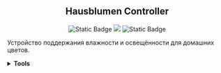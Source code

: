<h2 align="center">Hausblumen Controller</h2>

<div id="badges" align="center">
	<img alt="Static Badge" src="https://img.shields.io/badge/Version%20-0.1alfa%20-violet">
    <img  src="https://img.shields.io/badge/MCU%20-STM32F401CCU6%20-blue">
	<img alt="Static Badge" src="https://img.shields.io/badge/License%20-MIT%20-red">
</div>	

Устройство поддержания влажности и освещённости для домашних цветов.

<details><summary><b>Tools</b></summary>
<div>IDE: Segger Embedded Studio</div>
<div>Codegenerate: CubeMX</div>
<div>Programmer: JLINK</div>
</details>
